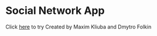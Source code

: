 # Social Network App
Click [here](https://maxkliuba.github.io/social-network-app) to try
Created by Maxim Kliuba and Dmytro Folkin
